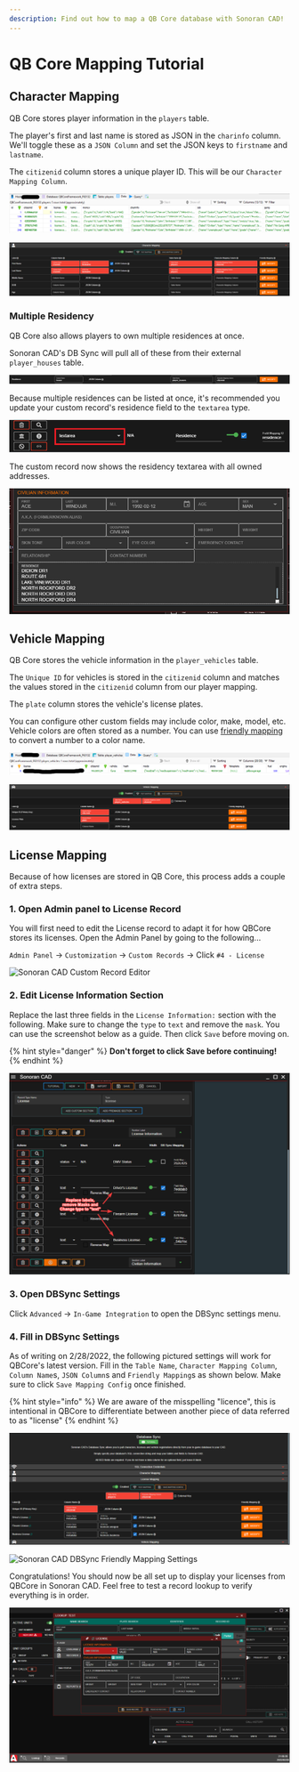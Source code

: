 ```yaml
---
description: Find out how to map a QB Core database with Sonoran CAD!
---
```


# QB Core Mapping Tutorial

## Character Mapping

QB Core stores player information in the `players` table.

The player's first and last name is stored as JSON in the `charinfo` column. We'll toggle these as a `JSON Column` and set the JSON keys to `firstname` and `lastname`.

The `citizenid` column stores a unique player ID. This will be our `Character Mapping Column`.

![](<../../.gitbook/assets/image (268) (1).png>)

![](<../../.gitbook/assets/image (309) (1).png>)

### Multiple Residency

QB Core also allows players to own multiple residences at once.

Sonoran CAD's DB Sync will pull all of these from their external `player_houses` table.

![QB Core - DB Sync - Residency Mapping](<../../.gitbook/assets/image (283).png>)

Because multiple residences can be listed at once, it's recommended you update your custom record's residence field to the `textarea` type.

![](<../../.gitbook/assets/image (284).png>)

The custom record now shows the residency textarea with all owned addresses.

![QB Core - Multi Residence in Custom Record with DB Sync](<../../.gitbook/assets/image (9) (2).png>)

## Vehicle Mapping

QB Core stores the vehicle information in the `player_vehicles` table.

The `Unique ID` for vehicles is stored in the `citizenid` column and matches the values stored in the `citizenid` column from our player mapping.

The `plate` column stores the vehicle's license plates.

You can configure other custom fields may include color, make, model, etc. Vehicle colors are often stored as a number. You can use [friendly mapping](./#friendly-mapping) to convert a number to a color name.

![](<../../.gitbook/assets/image (271).png>)

![](<../../.gitbook/assets/image (16) (4).png>)

## License Mapping

Because of how licenses are stored in QB Core, this process adds a couple of extra steps.

### 1. Open Admin panel to License Record

You will first need to edit the License record to adapt it for how QBCore stores its licenses. Open the Admin Panel by going to the following...

`Admin Panel` -> `Customization` -> `Custom Records` -> Click `#4 - License`

![Sonoran CAD Custom Record Editor](<../../.gitbook/assets/image (301) (1).png>)

### **2**. Edit License Information Section

Replace the last three fields in the `License Information:` section with the following. Make sure to change the `type` to `text` and remove the `mask`. You can use the screenshot below as a guide. Then click `Save` before moving on.

{% hint style="danger" %}
**Don't forget to click Save before continuing!**
{% endhint %}

![Sonoran CAD custom record editor](<../../.gitbook/assets/image (247).png>)

### 3. Open DBSync Settings

Click `Advanced` -> `In-Game Integration` to open the DBSync settings menu.

### 4. Fill in DBSync Settings

As of writing on 2/28/2022, the following pictured settings will work for QBCore's latest version. Fill in the `Table Name`, `Character Mapping Column`, `Column Name`s, `JSON Column`s and `Friendly Mapping`s as shown below. Make sure to click `Save Mapping Config` once finished.

{% hint style="info" %}
We are aware of the misspelling "licence", this is intentional in QBCore to differentiate between another piece of data referred to as "license"
{% endhint %}

![Sonoran CAD DBSync Settings](<../../.gitbook/assets/image (8).png>)

![Sonoran CAD DBSync Friendly Mapping Settings](<../../.gitbook/assets/image (300) (1).png>)

Congratulations! You should now be all set up to display your licenses from QBCore in Sonoran CAD. Feel free to test a record lookup to verify everything is in order.

![Example QBCore DBSynced license data](<../../.gitbook/assets/image (75).png>)
